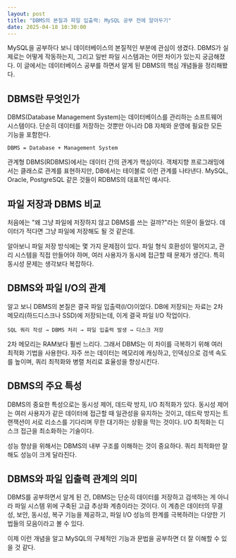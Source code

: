 ```yaml
---
layout: post
title: "DBMS의 본질과 파일 입출력: MySQL 공부 전에 알아두기"
date: 2025-04-18 10:30:00
---
```


MySQL을 공부하다 보니 데이터베이스의 본질적인 부분에 관심이 생겼다. DBMS가 실제로는 어떻게 작동하는지, 그리고 일반 파일 시스템과는 어떤 차이가 있는지 궁금해졌다. 이 글에서는 데이터베이스 공부를 하면서 알게 된 DBMS의 핵심 개념들을 정리해봤다.

## DBMS란 무엇인가

DBMS(Database Management System)는 데이터베이스를 관리하는 소프트웨어 시스템이다. 단순히 데이터를 저장하는 것뿐만 아니라 DB 자체와 운영에 필요한 모든 기능을 포함한다.

```
DBMS = Database + Management System
```

관계형 DBMS(RDBMS)에서는 데이터 간의 관계가 핵심이다. 객체지향 프로그래밍에서는 클래스로 관계를 표현하지만, DB에서는 테이블로 이런 관계를 나타낸다. MySQL, Oracle, PostgreSQL 같은 것들이 RDBMS의 대표적인 예시다.

## 파일 저장과 DBMS 비교

처음에는 "왜 그냥 파일에 저장하지 않고 DBMS를 쓰는 걸까?"라는 의문이 들었다. 데이터가 적다면 그냥 파일에 저장해도 될 것 같은데.

알아보니 파일 저장 방식에는 몇 가지 문제점이 있다. 파일 형식 호환성이 떨어지고, 관리 시스템을 직접 만들어야 하며, 여러 사용자가 동시에 접근할 때 문제가 생긴다. 특히 동시성 문제는 생각보다 복잡하다.

## DBMS와 파일 I/O의 관계

알고 보니 DBMS의 본질은 결국 파일 입출력(I/O)이었다. DB에 저장되는 자료는 2차 메모리(하드디스크나 SSD)에 저장되는데, 이게 결국 파일 I/O 작업이다.

```
SQL 쿼리 작성 → DBMS 처리 → 파일 입출력 발생 → 디스크 저장
```

2차 메모리는 RAM보다 훨씬 느리다. 그래서 DBMS는 이 차이를 극복하기 위해 여러 최적화 기법을 사용한다. 자주 쓰는 데이터는 메모리에 캐싱하고, 인덱싱으로 검색 속도를 높이며, 쿼리 최적화와 병렬 처리로 효율성을 향상시킨다.

## DBMS의 주요 특성

DBMS의 중요한 특성으로는 동시성 제어, 데드락 방지, I/O 최적화가 있다. 동시성 제어는 여러 사용자가 같은 데이터에 접근할 때 일관성을 유지하는 것이고, 데드락 방지는 트랜잭션이 서로 리소스를 기다리며 무한 대기하는 상황을 막는 것이다. I/O 최적화는 디스크 접근을 최소화하는 기술이다.

성능 향상을 위해서는 DBMS의 내부 구조를 이해하는 것이 중요하다. 쿼리 최적화만 잘해도 성능이 크게 달라진다.

## DBMS와 파일 입출력 관계의 의미

DBMS를 공부하면서 알게 된 건, DBMS는 단순히 데이터를 저장하고 검색하는 게 아니라 파일 시스템 위에 구축된 고급 추상화 계층이라는 것이다. 이 계층은 데이터의 무결성, 보안, 동시성, 복구 기능을 제공하고, 파일 I/O 성능의 한계를 극복하려는 다양한 기법들의 모음이라고 볼 수 있다.

이제 이런 개념을 알고 MySQL의 구체적인 기능과 문법을 공부하면 더 잘 이해할 수 있을 것 같다.
